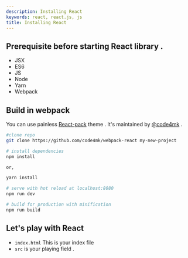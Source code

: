 ```yaml
---
description: Installing React
keywords: react, react.js, js
title: Installing React
---
```


## Prerequisite before starting React library .

 * JSX
 * ES6
 * JS
 * Node
 * Yarn
 * Webpack  

## Build in webpack
You can use painless [React-pack](https://github.com/code4mk/webpack-react) theme . It's maintained by [@code4mk](https://twitter.com/code4mk) .

``` bash
#clone repo
git clone https://github.com/code4mk/webpack-react my-new-project

# install dependencies
npm install

or,

yarn install

# serve with hot reload at localhost:8080
npm run dev

# build for production with minification
npm run build
```

## Let's play with React

* `index.html` This is your index file
* `src` is your playing field .
